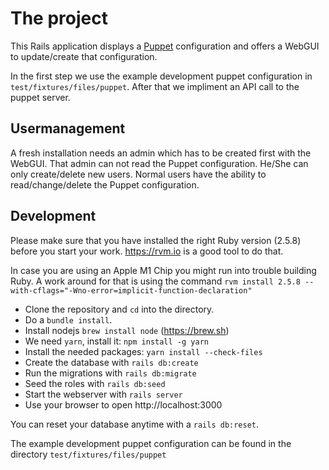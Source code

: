 # The project

This Rails application displays a [Puppet](https://github.com/puppetlabs/puppet) configuration and offers a WebGUI to update/create that configuration.

In the first step we use the example development puppet configuration in `test/fixtures/files/puppet`. After that we impliment an API call to the puppet server.

## Usermanagement

A fresh installation needs an admin which has to be created first with the WebGUI. That admin can not read the Puppet configuration. He/She can only create/delete new users. Normal users have the ability to read/change/delete the Puppet configuration.

## Development

Please make sure that you have installed the right Ruby version (2.5.8) before you start your work. https://rvm.io is a good tool to do that.

In case you are using an Apple M1 Chip you might run into trouble building 
Ruby. A work around for that is using the command `rvm install 2.5.8 --with-cflags="-Wno-error=implicit-function-declaration"`

- Clone the repository and `cd` into the directory.
- Do a `bundle install`.
- Install nodejs `brew install node` (https://brew.sh)
- We need `yarn`, install it: `npm install -g yarn`
- Install the needed packages: `yarn install --check-files`
- Create the database with `rails db:create`
- Run the migrations with `rails db:migrate`
- Seed the roles with `rails db:seed`
- Start the webserver with `rails server`
- Use your browser to open http://localhost:3000

You can reset your database anytime with a `rails db:reset`.

The example development puppet configuration can be found in the directory
`test/fixtures/files/puppet`
